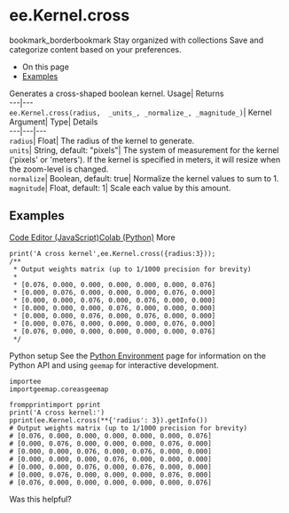  
#  ee.Kernel.cross 
bookmark_borderbookmark Stay organized with collections  Save and categorize content based on your preferences.
  * On this page
  * [Examples](https://developers.google.com/earth-engine/apidocs/ee-kernel-cross#examples)


Generates a cross-shaped boolean kernel. 
Usage| Returns  
---|---  
`ee.Kernel.cross(radius,  _units_, _normalize_, _magnitude_)`| Kernel  
Argument| Type| Details  
---|---|---  
`radius`| Float| The radius of the kernel to generate.  
`units`| String, default: "pixels"| The system of measurement for the kernel ('pixels' or 'meters'). If the kernel is specified in meters, it will resize when the zoom-level is changed.  
`normalize`| Boolean, default: true| Normalize the kernel values to sum to 1.  
`magnitude`| Float, default: 1| Scale each value by this amount.  
## Examples
[Code Editor (JavaScript)](https://developers.google.com/earth-engine/apidocs/ee-kernel-cross#code-editor-javascript-sample)[Colab (Python)](https://developers.google.com/earth-engine/apidocs/ee-kernel-cross#colab-python-sample) More
```
print('A cross kernel',ee.Kernel.cross({radius:3}));
/**
 * Output weights matrix (up to 1/1000 precision for brevity)
 *
 * [0.076, 0.000, 0.000, 0.000, 0.000, 0.000, 0.076]
 * [0.000, 0.076, 0.000, 0.000, 0.000, 0.076, 0.000]
 * [0.000, 0.000, 0.076, 0.000, 0.076, 0.000, 0.000]
 * [0.000, 0.000, 0.000, 0.076, 0.000, 0.000, 0.000]
 * [0.000, 0.000, 0.076, 0.000, 0.076, 0.000, 0.000]
 * [0.000, 0.076, 0.000, 0.000, 0.000, 0.076, 0.000]
 * [0.076, 0.000, 0.000, 0.000, 0.000, 0.000, 0.076]
 */
```
Python setup
See the [ Python Environment](https://developers.google.com/earth-engine/guides/python_install) page for information on the Python API and using `geemap` for interactive development.
```
importee
importgeemap.coreasgeemap
```
```
frompprintimport pprint
print('A cross kernel:')
pprint(ee.Kernel.cross(**{'radius': 3}).getInfo())
# Output weights matrix (up to 1/1000 precision for brevity)
# [0.076, 0.000, 0.000, 0.000, 0.000, 0.000, 0.076]
# [0.000, 0.076, 0.000, 0.000, 0.000, 0.076, 0.000]
# [0.000, 0.000, 0.076, 0.000, 0.076, 0.000, 0.000]
# [0.000, 0.000, 0.000, 0.076, 0.000, 0.000, 0.000]
# [0.000, 0.000, 0.076, 0.000, 0.076, 0.000, 0.000]
# [0.000, 0.076, 0.000, 0.000, 0.000, 0.076, 0.000]
# [0.076, 0.000, 0.000, 0.000, 0.000, 0.000, 0.076]
```

Was this helpful?
